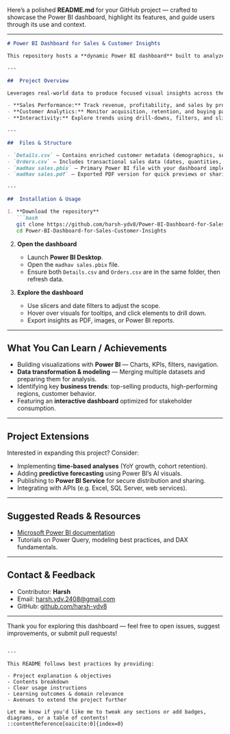 Here’s a polished **README.md** for your GitHub project — crafted to showcase the Power BI dashboard, highlight its features, and guide users through its use and context.

---

````markdown
# Power BI Dashboard for Sales & Customer Insights

This repository hosts a **dynamic Power BI dashboard** built to analyze sales performance and customer trends. It includes data visualizations that deliver actionable business intelligence for stakeholders and decision-makers.

---

##  Project Overview

Leverages real-world data to produce focused visual insights across these key dimensions:

- **Sales Performance:** Track revenue, profitability, and sales by product or region.
- **Customer Analytics:** Monitor acquisition, retention, and buying patterns.
- **Interactivity:** Explore trends using drill-downs, filters, and slicers.

---

##  Files & Structure

- `Details.csv` – Contains enriched customer metadata (demographics, segments, etc.).
- `Orders.csv` – Includes transactional sales data (dates, quantities, prices, etc.).
- `madhav sales.pbix` – Primary Power BI file with your dashboard implementation.
- `madhav sales.pdf` – Exported PDF version for quick previews or sharing.

---

##  Installation & Usage

1. **Download the repository**
   ```bash
   git clone https://github.com/harsh-ydv8/Power-BI-Dashboard-for-Sales-Customer-Insights.git
   cd Power-BI-Dashboard-for-Sales-Customer-Insights
````

2. **Open the dashboard**

   * Launch **Power BI Desktop**.
   * Open the `madhav sales.pbix` file.
   * Ensure both `Details.csv` and `Orders.csv` are in the same folder, then refresh data.

3. **Explore the dashboard**

   * Use slicers and date filters to adjust the scope.
   * Hover over visuals for tooltips, and click elements to drill down.
   * Export insights as PDF, images, or Power BI reports.

---

## What You Can Learn / Achievements

* Building visualizations with **Power BI** — Charts, KPIs, filters, navigation.
* **Data transformation & modeling** — Merging multiple datasets and preparing them for analysis.
* Identifying key **business trends**: top-selling products, high-performing regions, customer behavior.
* Featuring an **interactive dashboard** optimized for stakeholder consumption.

---

## Project Extensions

Interested in expanding this project? Consider:

* Implementing **time-based analyses** (YoY growth, cohort retention).
* Adding **predictive forecasting** using Power BI’s AI visuals.
* Publishing to **Power BI Service** for secure distribution and sharing.
* Integrating with APIs (e.g. Excel, SQL Server, web services).

---

## Suggested Reads & Resources

* [Microsoft Power BI documentation](https://docs.microsoft.com/power-bi)
* Tutorials on Power Query, modeling best practices, and DAX fundamentals.

---

## Contact & Feedback

* Contributor: **Harsh**
* Email: [harsh.ydv.2408@gmail.com](mailto:harsh.ydv.2408@gmail.com)
* GitHub: [github.com/harsh-ydv8](https://github.com/harsh-ydv8)

---

Thank you for exploring this dashboard — feel free to open issues, suggest improvements, or submit pull requests!

```

---

This README follows best practices by providing:

- Project explanation & objectives
- Contents breakdown
- Clear usage instructions
- Learning outcomes & domain relevance
- Avenues to extend the project further

Let me know if you'd like me to tweak any sections or add badges, diagrams, or a table of contents!
::contentReference[oaicite:0]{index=0}
```
